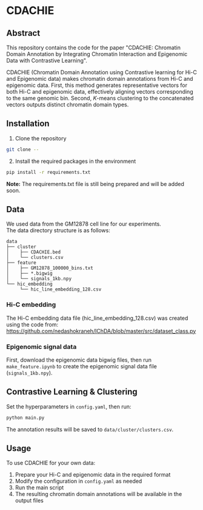 # CDACHIE

## Abstract
This repository contains the code for the paper "CDACHIE: Chromatin Domain Annotation by Integrating Chromatin Interaction and Epigenomic Data with Contrastive Learning".  

CDACHIE (Chromatin Domain Annotation using Contrastive learning for Hi-C and Epigenomic data) makes chromatin domain annotations from Hi-C and epigenomic data. 
First, this method generates representative vectors for both Hi-C and epigenomic data, effectively aligning vectors corresponding to the same genomic bin. 
Second, $K$-means clustering to the concatenated vectors outputs distinct chromatin domain types. 



## Installation
1. Clone the repository
```bash
git clone --
```
2. Install the required packages in the environment
```bash
pip install -r requirements.txt
```
**Note:** The requirements.txt file is still being prepared and will be added soon.

## Data
We used data from the GM12878 cell line for our experiments.  
The data directory structure is as follows:
```
data
├── cluster
│    ├── CDACHIE.bed
│    └── clusters.csv
├── feature
│    ├── GM12878_100000_bins.txt
│    ├── *.bigwig
│    └── signals_1kb.npy
└── hic_embedding
     └── hic_line_embedding_128.csv
```

### Hi-C embedding
The Hi-C embedding data file (hic_line_embedding_128.csv) was created using the code from: https://github.com/nedashokraneh/IChDA/blob/master/src/dataset_class.py

### Epigenomic signal data
First, download the epigenomic data bigwig files, then run `make_feature.ipynb` to create the epigenomic signal data file (`signals_1kb.npy`).

## Contrastive Learning & Clustering
Set the hyperparameters in `config.yaml`, then run:
```bash
python main.py
```
The annotation results will be saved to `data/cluster/clusters.csv`.

## Usage
To use CDACHIE for your own data:
1. Prepare your Hi-C and epigenomic data in the required format
2. Modify the configuration in `config.yaml` as needed
3. Run the main script
4. The resulting chromatin domain annotations will be available in the output files
